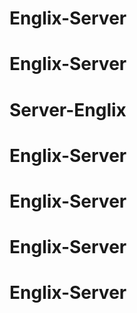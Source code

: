 # Englix-Server
# Englix-Server
# Server-Englix
# Englix-Server
# Englix-Server
# Englix-Server
# Englix-Server
